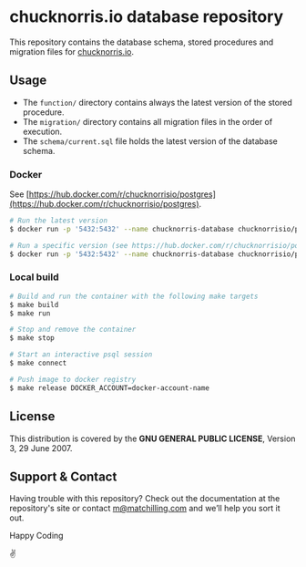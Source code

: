 # chucknorris.io database repository

This repository contains the database schema, stored procedures and migration files for [chucknorris.io](https://api.chucknorris.io).

## Usage

* The `function/` directory contains always the latest version of the stored procedure.
* The `migration/` directory contains all migration files in the order of execution.
* The `schema/current.sql` file holds the latest version of the database schema.

### Docker

See [https://hub.docker.com/r/chucknorrisio/postgres](https://hub.docker.com/r/chucknorrisio/postgres).

```sh
# Run the latest version
$ docker run -p '5432:5432' --name chucknorris-database chucknorrisio/postgres

# Run a specific version (see https://hub.docker.com/r/chucknorrisio/postgres/tags)
$ docker run -p '5432:5432' --name chucknorris-database chucknorrisio/postgres:9.6.13
```

### Local build

```sh
# Build and run the container with the following make targets
$ make build
$ make run

# Stop and remove the container
$ make stop

# Start an interactive psql session
$ make connect

# Push image to docker registry
$ make release DOCKER_ACCOUNT=docker-account-name
```

## License

This distribution is covered by the **GNU GENERAL PUBLIC LICENSE**, Version 3, 29 June 2007.

## Support & Contact

Having trouble with this repository? Check out the documentation at the repository's site or contact m@matchilling.com and we’ll help you sort it out.

Happy Coding

:v:
